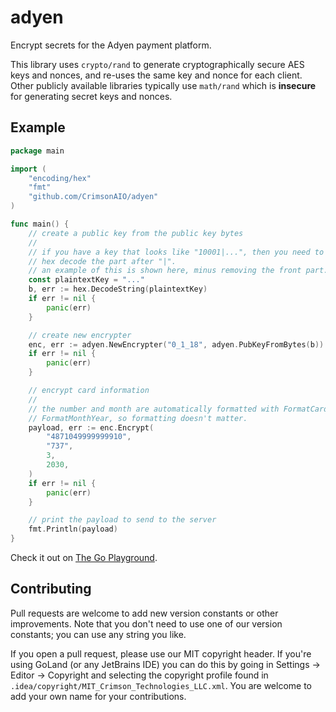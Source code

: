 # adyen
Encrypt secrets for the Adyen payment platform.

This library uses `crypto/rand` to generate cryptographically secure AES keys and nonces,
and re-uses the same key and nonce for each client. Other publicly available libraries
typically use `math/rand` which is **insecure** for generating secret keys and nonces.

## Example

```go
package main

import (
	"encoding/hex"
	"fmt"
	"github.com/CrimsonAIO/adyen"
)

func main() {
	// create a public key from the public key bytes
	//
	// if you have a key that looks like "10001|...", then you need to
	// hex decode the part after "|".
	// an example of this is shown here, minus removing the front part.
	const plaintextKey = "..."
	b, err := hex.DecodeString(plaintextKey)
	if err != nil {
		panic(err)
	}

	// create new encrypter
	enc, err := adyen.NewEncrypter("0_1_18", adyen.PubKeyFromBytes(b))
	if err != nil {
		panic(err)
	}

	// encrypt card information
	//
	// the number and month are automatically formatted with FormatCardNumber and
	// FormatMonthYear, so formatting doesn't matter.
	payload, err := enc.Encrypt(
		"4871049999999910",
		"737",
		3,
		2030,
	)
	if err != nil {
		panic(err)
	}

	// print the payload to send to the server
	fmt.Println(payload)
}
```
Check it out on [The Go Playground](https://play.golang.org/p/hSyUO7vgJJj).

## Contributing
Pull requests are welcome to add new version constants or other improvements.
Note that you don't need to use one of our version constants; you can use any string you like.

If you open a pull request, please use our MIT copyright header.
If you're using GoLand (or any JetBrains IDE) you can do this by going in Settings -> Editor -> Copyright
and selecting the copyright profile found in `.idea/copyright/MIT_Crimson_Technologies_LLC.xml`.
You are welcome to add your own name for your contributions.
